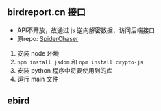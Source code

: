 
## birdreport.cn 接口
 - API不开放，故通过 js 逆向解密数据，访问后端接口
 - 原repo: [SpiderChaser](https://github.com/Achernar0208/SpiderChaser)

1. 安装 node 环境
2. `npm install jsdom` 和 `npm install crypto-js`
3. 安装 python 程序中将要使用到的库
4. 运行 main 文件

## ebird 